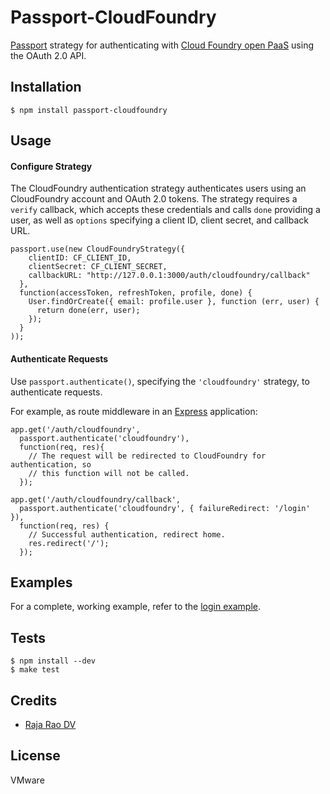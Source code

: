 # Passport-CloudFoundry

[Passport](https://github.com/jaredhanson/passport) strategy for authenticating
with [Cloud Foundry open PaaS](http://cloudfoundry.org/) using the OAuth 2.0 API.

## Installation

    $ npm install passport-cloudfoundry

## Usage

#### Configure Strategy

The CloudFoundry authentication strategy authenticates users using an CloudFoundry
account and OAuth 2.0 tokens.  The strategy requires a `verify` callback, which
accepts these credentials and calls `done` providing a user, as well as
`options` specifying a client ID, client secret, and callback URL.

    passport.use(new CloudFoundryStrategy({
        clientID: CF_CLIENT_ID,
        clientSecret: CF_CLIENT_SECRET,
        callbackURL: "http://127.0.0.1:3000/auth/cloudfoundry/callback"
      },
      function(accessToken, refreshToken, profile, done) {
        User.findOrCreate({ email: profile.user }, function (err, user) {
          return done(err, user);
        });
      }
    ));

#### Authenticate Requests

Use `passport.authenticate()`, specifying the `'cloudfoundry'` strategy, to
authenticate requests.

For example, as route middleware in an [Express](http://expressjs.com/)
application:

    app.get('/auth/cloudfoundry',
      passport.authenticate('cloudfoundry'),
      function(req, res){
        // The request will be redirected to CloudFoundry for authentication, so
        // this function will not be called.
      });

    app.get('/auth/cloudfoundry/callback',
      passport.authenticate('cloudfoundry', { failureRedirect: '/login' }),
      function(req, res) {
        // Successful authentication, redirect home.
        res.redirect('/');
      });

## Examples

For a complete, working example, refer to the [login example](https://github.com/rajaraodv/passport-cloudfoundry/tree/master/examples/login).

## Tests

    $ npm install --dev
    $ make test



## Credits

  - [Raja Rao DV](http://github.com/rajaraodv)

## License

VMware